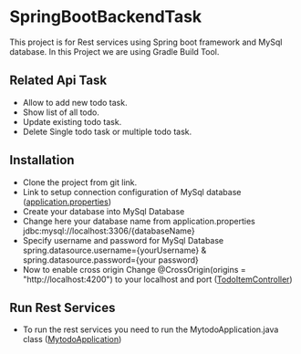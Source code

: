 # SpringBootBackendTask
This project is for Rest services using Spring boot framework and MySql database. In this Project we are using Gradle Build Tool.

## Related Api Task
- Allow to add new todo task.
- Show list of all todo.
- Update existing todo task.
- Delete Single todo task or multiple todo task.

## Installation
- Clone the project from git link.
- Link to setup connection configuration of MySql database ([application.properties](https://github.com/anilkayosys/SpringBootBackendTask/blob/master/src/main/resources/application.properties))
- Create your database into MySql Database
- Change here your database name from application.properties jdbc:mysql://localhost:3306/{databaseName}
- Specify username and password for MySql Database spring.datasource.username={yourUsername} & spring.datasource.password={your password}
- Now to enable cross origin Change @CrossOrigin(origins = "http://localhost:4200") to your localhost and port ([TodoItemController](https://github.com/anilkayosys/SpringBootBackendTask/blob/master/src/main/java/com/kayosys/springquiztask/controllers/TodoItemController.java))

## Run Rest Services
- To run the rest services you need to run the MytodoApplication.java class ([MytodoApplication](https://github.com/anilkayosys/SpringBootBackendTask/blob/master/src/main/java/com/kayosys/springquiztask/MytodoApplication.java))


